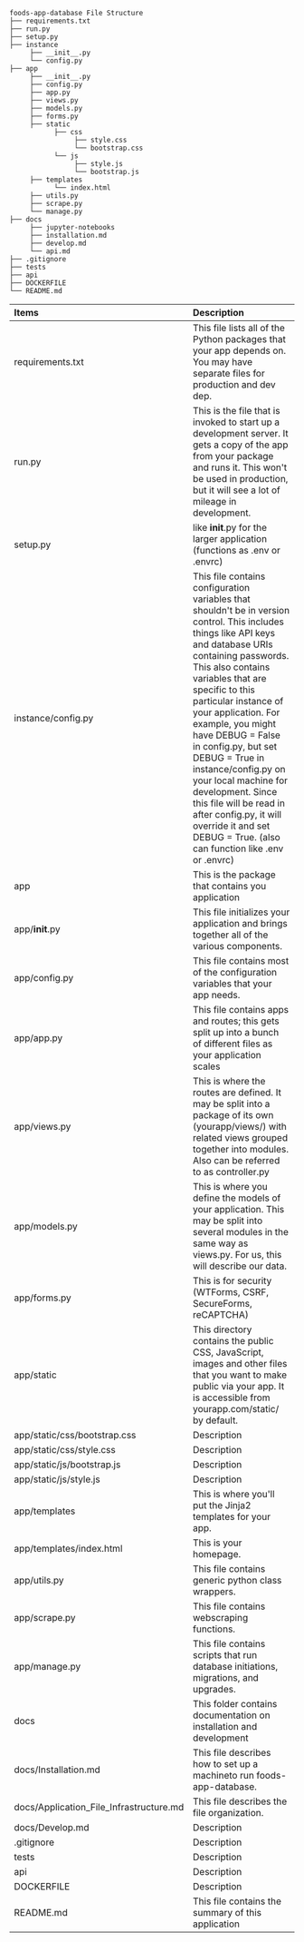 ```
foods-app-database File Structure
├── requirements.txt
├── run.py
├── setup.py
├── instance
     ├── __init__.py
     └── config.py
├── app
     ├── __init__.py
     ├── config.py
     ├── app.py
     ├── views.py
     ├── models.py
     ├── forms.py
     ├── static
           ├── css
                ├── style.css
                └── bootstrap.css
           └── js
                ├── style.js
                └── bootstrap.js
     ├── templates
           └── index.html
     ├── utils.py
     ├── scrape.py
     └── manage.py
├── docs
     ├── jupyter-notebooks
     ├── installation.md
     ├── develop.md
     └── api.md
├── .gitignore
├── tests
├── api
├── DOCKERFILE
└── README.md
```

| Items                        | Description                                              |
| :--------------------------- | :------------------------------------------------------- |
| requirements.txt             | This file lists all of the Python packages that your app depends on. You may have separate files for production and dev dep. |
| run.py                       | This is the file that is invoked to start up a development server. It gets a copy of the app from your package and runs it. This won't be used in production, but it will see a lot of mileage in development. |
| setup.py                     | like __init__.py for the larger application (functions as .env or .envrc) |
| instance/config.py           | This file contains configuration variables that shouldn't be in version control. This includes things like API keys and database URIs containing passwords. This also contains variables that are specific to this particular instance of your application. For example, you might have DEBUG = False in config.py, but set DEBUG = True in instance/config.py on your local machine for development. Since this file will be read in after config.py, it will override it and set DEBUG = True. (also can function like .env or .envrc) |
| app                          | This is the package that contains you application |
| app/__init__.py              | This file initializes your application and brings together all of the various components. |
| app/config.py                | This file contains most of the configuration variables that your app needs. |
| app/app.py                   | This file contains apps and routes; this gets split up into a bunch of different files as your application scales |
| app/views.py                 | This is where the routes are defined. It may be split into a package of its own (yourapp/views/) with related views grouped together into modules.  Also can be referred to as controller.py |
| app/models.py                | This is where you define the models of your application. This may be split into several modules in the same way as views.py.  For us, this will describe our data. |
| app/forms.py                 | This is for security (WTForms, CSRF, SecureForms, reCAPTCHA) |
| app/static                   | This directory contains the public CSS, JavaScript, images and other files that you want to make public via your app. It is accessible from yourapp.com/static/ by default. |
| app/static/css/bootstrap.css | Description |
| app/static/css/style.css     | Description |
| app/static/js/bootstrap.js   | Description |
| app/static/js/style.js       | Description |
| app/templates                | This is where you'll put the Jinja2 templates for your app. |
| app/templates/index.html     | This is your homepage. |
| app/utils.py                 | This file contains generic python class wrappers. |
| app/scrape.py                | This file contains webscraping functions. |
| app/manage.py                | This file contains scripts that run database initiations, migrations, and upgrades. |
| docs                         | This folder contains documentation on installation and development
| docs/Installation.md         | This file describes how to set up a machineto run foods-app-database. 
| docs/Application_File_Infrastructure.md | This file describes the file organization. |
| docs/Develop.md              | Description |
| .gitignore                   | Description |
| tests                        | Description |
| api                          | Description |
| DOCKERFILE                   | Description |
| README.md                    | This file contains the summary of this application